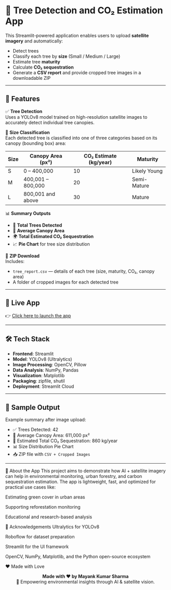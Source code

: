 # 🌳 Tree Detection and CO₂ Estimation App

This Streamlit-powered application enables users to upload **satellite imagery** and automatically:

- Detect trees
- Classify each tree by **size** (Small / Medium / Large)
- Estimate tree **maturity**
- Calculate **CO₂ sequestration**
- Generate a **CSV report** and provide cropped tree images in a downloadable ZIP

---

## 🚀 Features

✅ **Tree Detection**  
Uses a YOLOv8 model trained on high-resolution satellite images to accurately detect individual tree canopies.

📏 **Size Classification**  
Each detected tree is classified into one of three categories based on its canopy (bounding box) area:

| Size | Canopy Area (px²)     | CO₂ Estimate (kg/year) | Maturity       |
|------|------------------------|------------------------|----------------|
| S    | 0 – 400,000            | 10                     | Likely Young   |
| M    | 400,001 – 800,000      | 20                     | Semi-Mature    |
| L    | 800,001 and above      | 30                     | Mature         |

📊 **Summary Outputs**

- 🌲 **Total Trees Detected**
- 🌱 **Average Canopy Area**
- 🌍 **Total Estimated CO₂ Sequestration**
- 📈 **Pie Chart** for tree size distribution

📁 **ZIP Download**  
Includes:
- `tree_report.csv` — details of each tree (size, maturity, CO₂, canopy area)
- A folder of cropped images for each detected tree

---

## 🔗 Live App

👉 [Click here to launch the app](https://tree-detection-co2-app-bgu6yqhyf3hb7rqvm4uncw.streamlit.app/)

---

## 🛠 Tech Stack

- **Frontend**: Streamlit
- **Model**: YOLOv8 (Ultralytics)
- **Image Processing**: OpenCV, Pillow
- **Data Analysis**: NumPy, Pandas
- **Visualization**: Matplotlib
- **Packaging**: zipfile, shutil
- **Deployment**: Streamlit Cloud

---

## 📸 Sample Output

Example summary after image upload:

- ✅ Trees Detected: 42  
- 📐 Average Canopy Area: 611,000 px²  
- 🌿 Estimated Total CO₂ Sequestration: 860 kg/year  
- 📊 Size Distribution Pie Chart  
- 📥 ZIP file with `CSV + Cropped Images`

---

💬 About the App
This project aims to demonstrate how AI + satellite imagery can help in environmental monitoring, urban forestry, and carbon sequestration estimation. The app is lightweight, fast, and optimized for practical use cases like:

Estimating green cover in urban areas

Supporting reforestation monitoring

Educational and research-based analysis

🤝 Acknowledgements
Ultralytics for YOLOv8

Roboflow for dataset preparation

Streamlit for the UI framework

OpenCV, NumPy, Matplotlib, and the Python open-source ecosystem

❤️ Made with Love
<p align="center">
  <b>Made with ❤️ by Mayank Kumar Sharma</b><br>
  🌱 Empowering environmental insights through AI & satellite vision.
</p>

